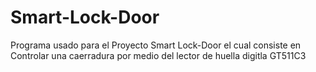 # Smart-Lock-Door
Programa usado para el Proyecto Smart Lock-Door el cual consiste en Controlar una caerradura por medio del lector de huella digitla GT511C3

